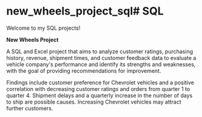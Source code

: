 # new_wheels_project_sql# SQL
Welcome to my SQL projects!

**New Wheels Project**

A SQL and Excel project that aims to analyze customer ratings, purchasing history, revenue, shipment times, 
and customer feedback data to evaluate a vehicle company's performance and identify its strengths and
weaknesses, with the goal of providing recommendations for improvement. 

Findings include customer preference for Chevrolet vehicles and a positive correlation with decreasing customer
ratings and orders from quarter 1 to quarter 4. Shipment delays and a quarterly increase in the number of days
to ship are possible causes. Increasing Chevrolet vehicles may attract further customers.
